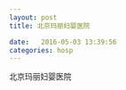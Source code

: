```yaml
--- 
layout: post 
title: 北京玛丽妇婴医院

date:   2016-05-03 13:39:56 
categories: hosp 
--- 
```

   
北京玛丽妇婴医院
